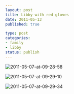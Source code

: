 ```yaml
--- 
layout: post
title: Libby with red gloves
date: 2011-05-13
published: true

type: post
categories: 
- family
- libby
status: publish
---
```


![2011-05-07-at-09-28-58](http://media.eick.us/2011/05/2011-05-07-at-09-28-58.jpg)

![2011-05-07-at-09-29-10](http://media.eick.us/2011/05/2011-05-07-at-09-29-10.jpg)

![2011-05-07-at-09-29-34](http://media.eick.us/2011/05/2011-05-07-at-09-29-34.jpg)

